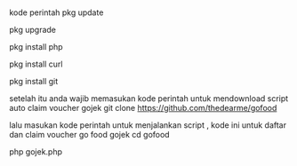 #

kode perintah
pkg update

pkg upgrade

pkg install php

pkg install curl

pkg install git

setelah itu anda wajib memasukan kode perintah untuk mendownload script auto claim voucher gojek
git clone https://github.com/thedearme/gofood

lalu masukan kode perintah untuk menjalankan script , kode ini untuk daftar dan claim voucher go food gojek
cd gofood

php gojek.php


